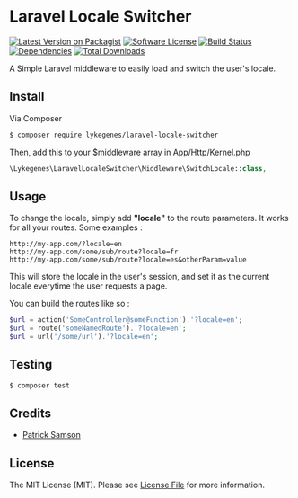 # Laravel Locale Switcher

[![Latest Version on Packagist][ico-version]][link-packagist]
[![Software License][ico-license]](LICENSE.md)
[![Build Status][ico-travis]][link-travis]
[![Dependencies][ico-versioneye]][link-versioneye]
[![Total Downloads][ico-downloads]][link-downloads]

A Simple Laravel middleware to easily load and switch the user's locale.

## Install

Via Composer

``` bash
$ composer require lykegenes/laravel-locale-switcher
```

Then, add this to your $middleware array in App/Http/Kernel.php
``` php
\Lykegenes\LaravelLocaleSwitcher\Middleware\SwitchLocale::class,
```

## Usage

To change the locale, simply add **"locale"** to the route parameters.
It works for all your routes.
Some examples :
```
http://my-app.com/?locale=en
http://my-app.com/some/sub/route?locale=fr
http://my-app.com/some/sub/route?locale=es&otherParam=value
```
This will store the locale in the user's session, and set it as the current locale everytime the user requests a page.

You can build the routes like so :
``` php
$url = action('SomeController@someFunction').'?locale=en';
$url = route('someNamedRoute').'?locale=en';
$url = url('/some/url').'?locale=en';
```

## Testing

``` bash
$ composer test
```

## Credits

- [Patrick Samson][link-author]

## License

The MIT License (MIT). Please see [License File](LICENSE.md) for more information.

[ico-version]: https://img.shields.io/packagist/v/lykegenes/laravel-locale-switcher.svg?style=flat-square
[ico-license]: https://img.shields.io/badge/license-MIT-brightgreen.svg?style=flat-square
[ico-travis]: https://img.shields.io/travis/Lykegenes/laravel-locale-switcher/master.svg?style=flat-square
[ico-versioneye]: https://img.shields.io/versioneye/d/php/lykegenes:laravel-locale-switcher.svg?style=flat-square
[ico-downloads]: https://img.shields.io/packagist/dt/lykegenes/laravel-locale-switcher.svg?style=flat-square

[link-packagist]: https://packagist.org/packages/lykegenes/laravel-locale-switcher
[link-travis]: https://travis-ci.org/Lykegenes/laravel-locale-switcher
[link-versioneye]: https://www.versioneye.com/php/lykegenes:laravel-locale-switcher
[link-downloads]: https://packagist.org/packages/lykegenes/laravel-locale-switcher
[link-author]: https://github.com/Lykegenes
[link-contributors]: ../../contributors
